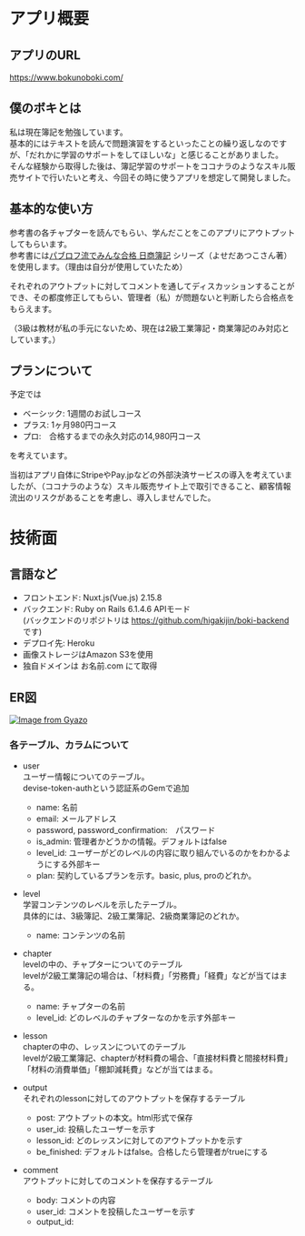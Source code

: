 # アプリ概要
## アプリのURL
https://www.bokunoboki.com/

##  僕のボキとは
私は現在簿記を勉強しています。  
基本的にはテキストを読んで問題演習をするといったことの繰り返しなのですが、「だれかに学習のサポートをしてほしいな」と感じることがありました。  
そんな経験から取得した後は、簿記学習のサポートをココナラのようなスキル販売サイトで行いたいと考え、今回その時に使うアプリを想定して開発しました。

## 基本的な使い方
参考書の各チャプターを読んでもらい、学んだことをこのアプリにアウトプットしてもらいます。  
参考書には[パブロフ流でみんな合格 日商簿記](https://www.amazon.co.jp/%E7%B0%BF%E8%A8%98%E6%95%99%E7%A7%91%E6%9B%B8-%E3%83%91%E3%83%96%E3%83%AD%E3%83%95%E6%B5%81%E3%81%A7%E3%81%BF%E3%82%93%E3%81%AA%E5%90%88%E6%A0%BC-%E6%97%A5%E5%95%86%E7%B0%BF%E8%A8%982%E7%B4%9A-%E5%95%86%E6%A5%AD%E7%B0%BF%E8%A8%98-2021%E5%B9%B4%E5%BA%A6%E7%89%88/dp/4798168475/?_encoding=UTF8&pd_rd_w=VPQT4&pf_rd_p=0bb824f3-323d-45b0-8a2a-126f1b7fc966&pf_rd_r=1JW3NRQYQV8EH42F11XV&pd_rd_r=4af0a16b-2d83-4cd8-9bc5-de497d3b003b&pd_rd_wg=rhmD9&ref_=pd_gw_ci_mcx_mr_hp_atf_m)
シリーズ（よせだあつこさん著）を使用します。（理由は自分が使用していたため）  
 
それぞれのアウトプットに対してコメントを通してディスカッションすることができ、その都度修正してもらい、管理者（私）が問題ないと判断したら合格点をもらえます。  

（3級は教材が私の手元にないため、現在は2級工業簿記・商業簿記のみ対応としています。）

## プランについて
予定では
- ベーシック: 1週間のお試しコース
- プラス: 1ヶ月980円コース
- プロ:　合格するまでの永久対応の14,980円コース

を考えています。

当初はアプリ自体にStripeやPay.jpなどの外部決済サービスの導入を考えていましたが、（ココナラのような）スキル販売サイト上で取引できること、顧客情報流出のリスクがあることを考慮し、導入しませんでした。

# 技術面
## 言語など
- フロントエンド: Nuxt.js(Vue.js) 2.15.8
- バックエンド: Ruby on Rails 6.1.4.6 APIモード  
  (バックエンドのリポジトリは https://github.com/higakijin/boki-backend です)
- デプロイ先: Heroku
- 画像ストレージはAmazon S3を使用
- 独自ドメインは お名前.com にて取得

## ER図
[![Image from Gyazo](https://i.gyazo.com/30ca8ddf1107143959c09c2ecfb8051f.png)](https://gyazo.com/30ca8ddf1107143959c09c2ecfb8051f)

### 各テーブル、カラムについて
- user  
  ユーザー情報についてのテーブル。  
  devise-token-authという認証系のGemで追加
  - name: 名前
  - email: メールアドレス
  - password, password_confirmation:　パスワード
  - is_admin: 管理者かどうかの情報。デフォルトはfalse
  - level_id: ユーザーがどのレベルの内容に取り組んでいるのかをわかるようにする外部キー
  - plan: 契約しているプランを示す。basic, plus, proのどれか。

- level  
学習コンテンツのレベルを示したテーブル。  
具体的には、3級簿記、2級工業簿記、2級商業簿記のどれか。
  - name: コンテンツの名前

- chapter  
levelの中の、チャプターについてのテーブル  
levelが2級工業簿記の場合は、「材料費」「労務費」「経費」などが当てはまる。
  - name: チャプターの名前
  - level_id: どのレベルのチャプターなのかを示す外部キー

- lesson  
  chapterの中の、レッスンについてのテーブル  
  levelが2級工業簿記、chapterが材料費の場合、「直接材料費と間接材料費」「材料の消費単価」「棚卸減耗費」などが当てはまる。

- output  
  それぞれのlessonに対してのアウトプットを保存するテーブル
  - post: アウトプットの本文。html形式で保存
  - user_id: 投稿したユーザーを示す
  - lesson_id: どのレッスンに対してのアウトプットかを示す
  - be_finished: デフォルトはfalse。合格したら管理者がtrueにする

- comment  
  アウトプットに対してのコメントを保存するテーブル  
  - body: コメントの内容
  - user_id: コメントを投稿したユーザーを示す
  - output_id: 